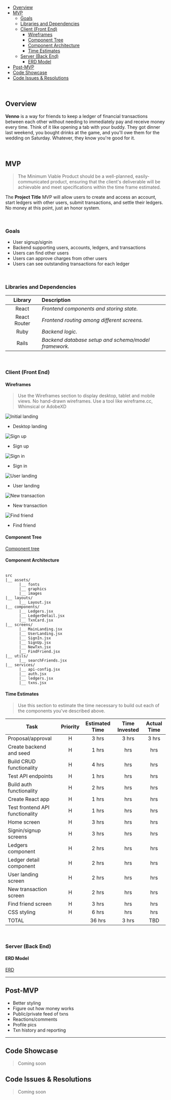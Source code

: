 - [Overview](#overview)
- [MVP](#mvp)
  - [Goals](#goals)
  - [Libraries and Dependencies](#libraries-and-dependencies)
  - [Client (Front End)](#client-front-end)
    - [Wireframes](#wireframes)
    - [Component Tree](#component-tree)
    - [Component Architecture](#component-architecture)
    - [Time Estimates](#time-estimates)
  - [Server (Back End)](#server-back-end)
    - [ERD Model](#erd-model)
- [Post-MVP](#post-mvp)
- [Code Showcase](#code-showcase)
- [Code Issues & Resolutions](#code-issues--resolutions)

<br>

## Overview

**Venno** is a way for friends to keep a ledger of financial transactions between each other without needing to immediately pay and receive money every time. Think of it like opening a tab with your buddy. They got dinner last weekend, you bought drinks at the game, and you'll owe them for the wedding on Saturday. Whatever, they know you're good for it.

<br>

## MVP

> The Minimum Viable Product should be a well-planned, easily-communicated product, ensuring that the client's deliverable will be achievable and meet specifications within the time frame estimated.

The **Project Title** MVP will allow users to create and access an account, start ledgers with other users, submit transactions, and settle their ledgers. No money at this point, just an honor system.

<br>

### Goals

- User signup/signin
- Backend supporting users, accounts, ledgers, and transactions
- Users can find other users
- Users can approve charges from other users
- Users can see outstanding transactions for each ledger

<br>

### Libraries and Dependencies

|   Library    | Description                                          |
| :----------: | :--------------------------------------------------- |
|    React     | _Frontend components and storing state._             |
| React Router | _Frontend routing among different screens._          |
|     Ruby     | _Backend logic._                                     |
|    Rails     | _Backend database setup and schema/model framework._ |

<br>

### Client (Front End)

#### Wireframes

> Use the Wireframes section to display desktop, tablet and mobile views. No hand-drawn wireframes. Use a tool like wireframe.cc, Whimsical or AdobeXD

![Initial landing](readme-assets/MainLanding.png)

- Desktop landing

![Sign up](readme-assets/SignUp.png)

- Sign up

![Sign in](readme-assets/SignIn.png)

- Sign in

![User landing](readme-assets/UserLanding.png)

- User landing

![New transaction](readme-assets/NewTxn.png)

- New transaction

![Find friend](readme-assets/FindFriend.png)

- Find friend

#### Component Tree

[Component tree](readme-assets/Venno-component-hierarchy.png)

#### Component Architecture

```structure

src
|__ assets/
      |__ fonts
      |__ graphics
      |__ images
|__ layouts/
      |__ Layout.jsx
|__ components/
      |__ Ledgers.jsx
      |__ LedgerDetail.jsx
      |__ TxnCard.jsx
|__ screens/
      |__ MainLanding.jsx
      |__ UserLanding.jsx
      |__ SignIn.jsx
      |__ SignUp.jsx
      |__ NewTxn.jsx
      |__ FindFriend.jsx
|__ utils/
      |__ searchFriends.jsx
|__ services/
      |__ api-config.jsx
      |__ auth.jsx
      |__ ledgers.jsx
      |__ txns.jsx

```

#### Time Estimates

> Use this section to estimate the time necessary to build out each of the components you've described above.

| Task                            | Priority | Estimated Time | Time Invested | Actual Time |
| ------------------------------- | :------: | :------------: | :-----------: | :---------: |
| Proposal/approval               |    H     |     3 hrs      |     3 hrs     |    3 hrs    |
| Create backend and seed         |    H     |     1 hrs      |      hrs      |     hrs     |
| Build CRUD functionality        |    H     |     4 hrs      |      hrs      |     hrs     |
| Test API endpoints              |    H     |     1 hrs      |      hrs      |     hrs     |
| Build auth functionality        |    H     |     2 hrs      |      hrs      |     hrs     |
| Create React app                |    H     |     1 hrs      |      hrs      |     hrs     |
| Test frontend API functionality |    H     |     1 hrs      |      hrs      |     hrs     |
| Home screen                     |    H     |     3 hrs      |      hrs      |     hrs     |
| Signin/signup screens           |    H     |     3 hrs      |      hrs      |     hrs     |
| Ledgers component               |    H     |     2 hrs      |      hrs      |     hrs     |
| Ledger detail component         |    H     |     2 hrs      |      hrs      |     hrs     |
| User landing screen             |    H     |     2 hrs      |      hrs      |     hrs     |
| New transaction screen          |    H     |     2 hrs      |      hrs      |     hrs     |
| Find friend screen              |    H     |     3 hrs      |      hrs      |     hrs     |
| CSS styling                     |    H     |     6 hrs      |      hrs      |     hrs     |
| TOTAL                           |          |     36 hrs     |     3 hrs     |     TBD     |

<br>

### Server (Back End)

#### ERD Model

[ERD](readme-assets/Venno-ERD.png)
<br>

---

## Post-MVP

- Better styling
- Figure out how money works
- Public/private feed of txns
- Reactions/comments
- Profile pics
- Txn history and reporting

---

## Code Showcase

> Coming soon

## Code Issues & Resolutions

> Coming soon
